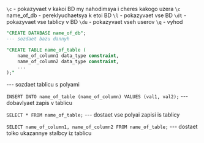 

`\c` - pokazyvaet v kakoi BD my nahodimsya i cheres kakogo uzera
`\c` name_of_db - pereklyuchaetsya k etoi BD 
`\l` - pokazyvaet vse BD 
`\dt` - pokazyvaet vse tablicy v BD 
`\du` - pokazyvaet vseh userov
`\q` - vyhod 


```sql
"CREATE DATABASE name_of_db";
--- sozdaet bazu dannyh 
```

``` sql
"CREATE TABLE name_of_table (
    name_of_column1 data_type constraint,
    name_of_column2 data_type constraint,
    ...
);" 
``` 
--- sozdaet tablicu s polyami 



```INSERT INTO name_of_table (name_of_column) VALUES (val1, val2);```
--- dobavlyaet zapis v tablicu 

```SELECT * FROM name_of_table;```
 --- dostaet vse polyai zapisi is tablicy 

```SELECT name_of_column1, name_of_column2 FROM name_of_table;```
 --- dostaet tolko ukazannye stalbcy iz tablicu 
